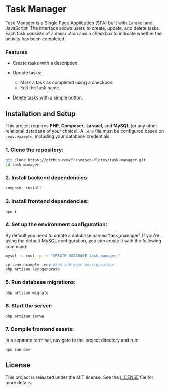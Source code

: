 # Task Manager
Task Manager is a Single Page Application (SPA) built with Laravel and JavaScript. The interface allows users to create, update, and delete tasks. Each task consists of a description and a checkbox to indicate whether the activity has been completed.

### Features
* Create tasks with a description.

* Update tasks:

    * Mark a task as completed using a checkbox.
    * Edit the task name.

* Delete tasks with a simple button.

## Installation and Setup
This project requires **PHP**, **Composer**, **Laravel**, and **MySQL** (or any other relational database of your choice). A `.env` file must be configured based on `.env.example`, including your database credentials.

### 1. **Clone the repository**:
   ```bash
   git clone https://github.com/francesco-flores/task-manager.git
   cd task-manager
   ```
### 2. **Install backend dependencies**:
   ```bash
   composer install
   ```
### 3. **Install frontend dependencies**:
   ```bash
   npm i
   ```
### 4. **Set up the environment configuration**:

By default you need to create a database named 'task_manager'.
If you're using the default MySQL configuration, you can create it with the following command:

   ```bash
   mysql -u root -p -e "CREATE DATABASE task_manager;"
   ```

   ```bash
   cp .env.example .env #and add your configuration
   php artisan key:generate
   ```
### 5. **Run database migrations**:
   ```bash
   php artisan migrate
   ```
### 6. **Start the server**:
   ```bash
   php artisan serve
   ```
### 7. **Compile frontend assets**:
In a separate terminal, navigate to the project directory and run:

   ```bash
   npm run dev
   ```

## License
This project is released under the MIT license. See the [LICENSE](LICENSE) file for more details.
